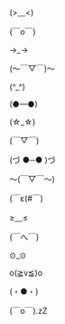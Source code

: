 (>﹏<)

(￣o￣)

→_→

(〜￣▽￣)〜

(^_^) 

(●—●)

(☆_☆)

(￣▽￣)

(づ ●─● )づ

～(￣▽￣～)

(￣ε(#￣)

≥﹏≤

(￣へ￣)

⊙_⊙

o(≧v≦)o

(・●・)

(￣o￣).zZ
